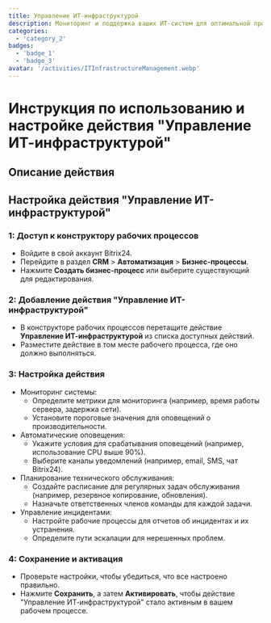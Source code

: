 ```yaml
---
title: Управление ИТ-инфраструктурой
description: Мониторинг и поддержка ваших ИТ-систем для оптимальной производительности.
categories: 
  - 'category_2'
badges: 
  - 'badge_1'
  - 'badge_3'
avatar: '/activities/ITInfrastructureManagement.webp'
---
```

# Инструкция по использованию и настройке действия "Управление ИТ-инфраструктурой"

## Описание действия

## **Настройка действия "Управление ИТ-инфраструктурой"**

### 1: Доступ к конструктору рабочих процессов
- Войдите в свой аккаунт Bitrix24.
- Перейдите в раздел **CRM** > **Автоматизация** > **Бизнес-процессы**.
- Нажмите **Создать бизнес-процесс** или выберите существующий для редактирования.

### 2: Добавление действия "Управление ИТ-инфраструктурой"
- В конструкторе рабочих процессов перетащите действие **Управление ИТ-инфраструктурой** из списка доступных действий.
- Разместите действие в том месте рабочего процесса, где оно должно выполняться.

### 3: Настройка действия
- Мониторинг системы:
  - Определите метрики для мониторинга (например, время работы сервера, задержка сети).
  - Установите пороговые значения для оповещений о производительности.
- Автоматические оповещения:
  - Укажите условия для срабатывания оповещений (например, использование CPU выше 90%).
  - Выберите каналы уведомлений (например, email, SMS, чат Bitrix24).
- Планирование технического обслуживания:
  - Создайте расписание для регулярных задач обслуживания (например, резервное копирование, обновления).
  - Назначьте ответственных членов команды для каждой задачи.
- Управление инцидентами:
  - Настройте рабочие процессы для отчетов об инцидентах и их устранения.
  - Определите пути эскалации для нерешенных проблем.

### 4: Сохранение и активация
- Проверьте настройки, чтобы убедиться, что все настроено правильно.
- Нажмите **Сохранить**, а затем **Активировать**, чтобы действие "Управление ИТ-инфраструктурой" стало активным в вашем рабочем процессе.